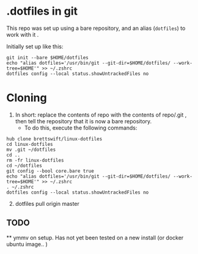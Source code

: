 # .dotfiles in git



This repo was set up using a bare repository, and an alias (`dotfiles`) to work with it .

Initially set up like this: 

```
git init --bare $HOME/dotfiles
echo "alias dotfiles='/usr/bin/git --git-dir=$HOME/dotfiles/ --work-tree=$HOME'" >> ~/.zshrc
dotfiles config --local status.showUntrackedFiles no
```

# Cloning


1. In short: replace the contents of repo with the contents of repo/.git , then tell the repository that it is now a bare repository.
	* To do this, execute the following commands:
```
hub clone brettswift/linux-dotfiles 
cd linux-dotfiles
mv .git ~/dotfiles 
cd .. 
rm -fr linux-dotfiles
cd ~/dotfiles
git config --bool core.bare true
echo "alias dotfiles='/usr/bin/git --git-dir=$HOME/dotfiles/ --work-tree=$HOME'" >> ~/.zshrc
. ~/.zshrc
dotfiles config --local status.showUntrackedFiles no

```
2. dotfiles pull origin master

## TODO
** ymmv on setup.  Has not yet been tested on a new install (or docker ubuntu image.. )
